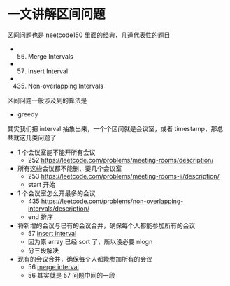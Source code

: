 # 一文讲解区间问题

区间问题也是 neetcode150 里面的经典，几道代表性的题目

- 56. Merge Intervals
- 57. Insert Interval
- 435. Non-overlapping Intervals

区间问题一般涉及到的算法是

- greedy

其实我们把 interval 抽象出来，一个个区间就是会议室，或者 timestamp，那总共就这几类问题了

- 1 个会议室能不能开所有会议
  - 252 https://leetcode.com/problems/meeting-rooms/description/
- 所有这些会议都不能删，要几个会议室
  - 253 https://leetcode.com/problems/meeting-rooms-ii/description/
  - start 开始
- 1 个会议室怎么开最多的会议
  - 435 https://leetcode.com/problems/non-overlapping-intervals/description/
  - end 排序
- 将新增的会议与已有的会议合并，确保每个人都能参加所有的会议
  - 57 [insert interval](https://leetcode.com/problems/insert-interval/description/)
  - 因为原 array 已经 sort 了，所以没必要 nlogn
  - 分三段解决
- 现有的会议合并，确保每个人都能参加所有的会议
  - 56 [merge interval](https://leetcode.com/problems/merge-intervals/)
  - 56 其实就是 57 问题中间的一段
